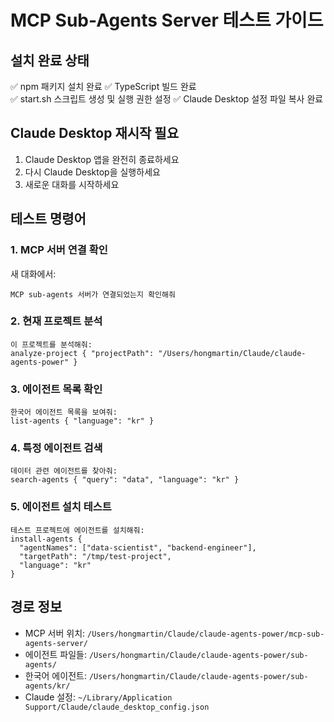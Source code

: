 # MCP Sub-Agents Server 테스트 가이드

## 설치 완료 상태

✅ npm 패키지 설치 완료
✅ TypeScript 빌드 완료  
✅ start.sh 스크립트 생성 및 실행 권한 설정
✅ Claude Desktop 설정 파일 복사 완료

## Claude Desktop 재시작 필요

1. Claude Desktop 앱을 완전히 종료하세요
2. 다시 Claude Desktop을 실행하세요
3. 새로운 대화를 시작하세요

## 테스트 명령어

### 1. MCP 서버 연결 확인
새 대화에서:
```
MCP sub-agents 서버가 연결되었는지 확인해줘
```

### 2. 현재 프로젝트 분석
```
이 프로젝트를 분석해줘:
analyze-project { "projectPath": "/Users/hongmartin/Claude/claude-agents-power" }
```

### 3. 에이전트 목록 확인
```
한국어 에이전트 목록을 보여줘:
list-agents { "language": "kr" }
```

### 4. 특정 에이전트 검색
```
데이터 관련 에이전트를 찾아줘:
search-agents { "query": "data", "language": "kr" }
```

### 5. 에이전트 설치 테스트
```
테스트 프로젝트에 에이전트를 설치해줘:
install-agents {
  "agentNames": ["data-scientist", "backend-engineer"],
  "targetPath": "/tmp/test-project",
  "language": "kr"
}
```

## 경로 정보

- MCP 서버 위치: `/Users/hongmartin/Claude/claude-agents-power/mcp-sub-agents-server/`
- 에이전트 파일들: `/Users/hongmartin/Claude/claude-agents-power/sub-agents/`
- 한국어 에이전트: `/Users/hongmartin/Claude/claude-agents-power/sub-agents/kr/`
- Claude 설정: `~/Library/Application Support/Claude/claude_desktop_config.json`